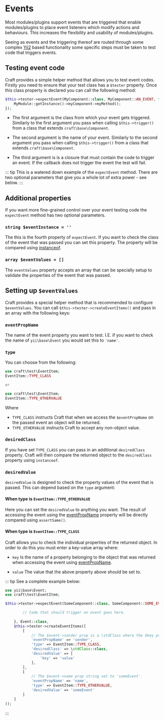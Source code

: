 # Events

Most modules/plugins support events that are triggered that enable modules/plugins to 
place event listeners which modify actions and behaviours. This increases the flexibility and usability
of modules/plugins. 

Seeing as events and the triggering thereof are routed through some complex [Yii2](https://www.yiiframework.com/doc/guide/2.0/en/concept-events)
based functionality some specific steps must be taken to test code that triggers events. 

## Testing event code
Craft provides a simple helper method that allows you to test event codes.
Firstly you need to ensure that your test class has a `$tester` property. 
Once this class property is declared you can call the following method: 

```php
$this->tester->expectEvent(MyComponent::class, MyComponent::AN_EVENT, function() {
    MyModule::getInstance()->myComponent->myMethod();
});
```

- The first argument is the class from which your event gets triggered. Similarly to 
the first argument you pass when calling `$this->trigger()` from a class that extends 
`craft\base\Component`. 

- The second argument is the name of your event. Similarly to the second argument
you pass when calling `$this->trigger()` from a class that extends
`craft\base\Component`. 

- The third argument is is a closure that must contain the code to trigger an event. 
If the callback does not trigger the event the test will fail. 

::: tip
This is a watered down example of the `expectEvent` method. There are two optional 
parameters that give you a whole lot of extra power - see below. 
:::

## Additional properties
If you want more fine-grained control over your event testing code the `expectEvent` method
has two optional parameters. 

### `string $eventInstance = ''`
The this is the fourth property of `expectEvent`. If you want to check the class of the
event that was passed you can set this property. The property will be 
compared using [instanceof](https://www.php.net/manual/en/language.operators.type.php).

### `array $eventValues = []`
The `eventValues` property accepts an array that can be specially setup to 
validate the properties of the event that was passed. 

## Setting up `$eventValues`
Craft provides a special helper method that is recommended 
to configure `$eventValues`. You can call `$this->tester->createEventItems()`
and pass in an array with the following keys:

### `eventPropName`
The name of the event property you want to test. 
I.E. if you want to check the name of `yii\base\Event` you would set this to 
 `'name'`.

### `type`
You can choose from the following: 

```php
use craft\test\EventItem;
EventItem::TYPE_CLASS

or 

use craft\test\EventItem;
EventItem::TYPE_OTHERVALUE
```

Where
- `TYPE_CLASS` instructs Craft that when we access the `$eventPropName` on the 
passed event an object will be returned. 
- `TYPE_OTHERVALUE` instructs Craft to accept any non-object value. 

### `desiredClass`
If you have set `TYPE_CLASS` you can pass in an additional `desiredClass` property. 
Craft will then compare the returned object to the `desiredClass` property using `instanceof`. 

### `desiredValue`
`desiredValue` is designed to check the property values of the event that is passed. 
This can depend based on the `type` argument: 

#### When type is `EventItem::TYPE_OTHERVALUE`
Here you can set the `desiredValue` to anything you want. The result of 
accessing the event using the [eventPropName](#eventpropname) property will be directly compared
using `assertSame()`. 

#### When type is `EventItem::TYPE_CLASS`
Craft allows you to check the individual properties of the returned object. 
In order to do this you must enter a key-value array where: 

- `key` 
Is the name of a property belonging to the object that was returned when accessing
the event using [eventPropName](#eventpropname).

- `value`
The value that the above property above should be set to. 

::: tip
See a complete example below:

```php
use yii\base\Event;
use craft\test\EventItem;

$this->tester->expectEvent(SomeComponent::class, SomeComponent::SOME_EVENT, function() {

        // Code that should trigger an event goes here. 
    
    }, Event::class,
    $this->tester->createEventItems([
        [
            // The $event->sender prop is a \stdClass where the $key property is set to 'value'
            'eventPropName' => 'sender',
            'type' => EventItem::TYPE_CLASS,
            'desiredClass' => \stdClass::class,
            'desiredValue' => [
                'key' => 'value'
            ],
        ],
        [
            // The $event->name prop string set to 'someEvent'.
            'eventPropName' => 'name',
            'type' => EventItem::TYPE_OTHERVALUE,
            'desiredValue' => 'someEvent'
        ]
    ]
));
```
:::

